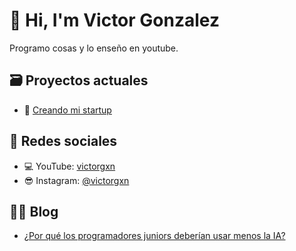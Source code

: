 # 👋 Hi, I'm Victor Gonzalez  
Programo cosas y lo enseño en youtube.

## 🗃️ Proyectos actuales  
- 🚀 [Creando mi startup](https://victorgxn.com/startup)

## 📢 Redes sociales  
- 💻 YouTube: [victorgxn](https://www.youtube.com/@victorgxn)  
- 😎 Instagram: [@victorgxn](https://www.instagram.com/victorgxn)  

## ✍🏼 Blog  
- [¿Por qué los programadores juniors deberían usar menos la IA?](https://victorgxn.com/blog/ia-programadores-juniors)  
